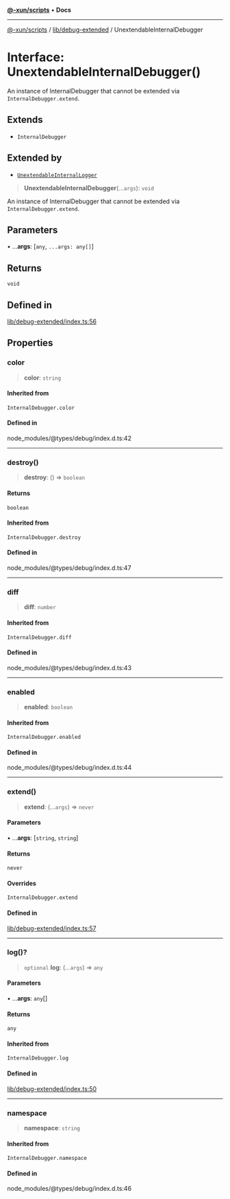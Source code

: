 [**@-xun/scripts**](../../../README.md) • **Docs**

***

[@-xun/scripts](../../../README.md) / [lib/debug-extended](../README.md) / UnextendableInternalDebugger

# Interface: UnextendableInternalDebugger()

An instance of InternalDebugger that cannot be extended via
`InternalDebugger.extend`.

## Extends

- `InternalDebugger`

## Extended by

- [`UnextendableInternalLogger`](../../rejoinder/interfaces/UnextendableInternalLogger.md)

> **UnextendableInternalDebugger**(...`args`): `void`

An instance of InternalDebugger that cannot be extended via
`InternalDebugger.extend`.

## Parameters

• ...**args**: [`any`, `...args: any[]`]

## Returns

`void`

## Defined in

[lib/debug-extended/index.ts:56](https://github.com/Xunnamius/xscripts/blob/d6d7a7ba960d4afbaeb1cb7202a4cb4c1a4e6c33/lib/debug-extended/index.ts#L56)

## Properties

### color

> **color**: `string`

#### Inherited from

`InternalDebugger.color`

#### Defined in

node\_modules/@types/debug/index.d.ts:42

***

### destroy()

> **destroy**: () => `boolean`

#### Returns

`boolean`

#### Inherited from

`InternalDebugger.destroy`

#### Defined in

node\_modules/@types/debug/index.d.ts:47

***

### diff

> **diff**: `number`

#### Inherited from

`InternalDebugger.diff`

#### Defined in

node\_modules/@types/debug/index.d.ts:43

***

### enabled

> **enabled**: `boolean`

#### Inherited from

`InternalDebugger.enabled`

#### Defined in

node\_modules/@types/debug/index.d.ts:44

***

### extend()

> **extend**: (...`args`) => `never`

#### Parameters

• ...**args**: [`string`, `string`]

#### Returns

`never`

#### Overrides

`InternalDebugger.extend`

#### Defined in

[lib/debug-extended/index.ts:57](https://github.com/Xunnamius/xscripts/blob/d6d7a7ba960d4afbaeb1cb7202a4cb4c1a4e6c33/lib/debug-extended/index.ts#L57)

***

### log()?

> `optional` **log**: (...`args`) => `any`

#### Parameters

• ...**args**: `any`[]

#### Returns

`any`

#### Inherited from

`InternalDebugger.log`

#### Defined in

[lib/debug-extended/index.ts:50](https://github.com/Xunnamius/xscripts/blob/d6d7a7ba960d4afbaeb1cb7202a4cb4c1a4e6c33/lib/debug-extended/index.ts#L50)

***

### namespace

> **namespace**: `string`

#### Inherited from

`InternalDebugger.namespace`

#### Defined in

node\_modules/@types/debug/index.d.ts:46
